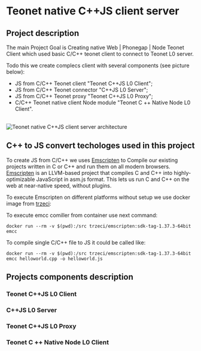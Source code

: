 # Teonet native C++JS client server

## Project description

The main Project Goal is Creating native Web | Phonegap | Node Teonet Client which used basic C/C++ teonet client to connect to Teonet L0 server. 

Todo this we create complecs client with several components (see picture below):

- JS from C/C++ Teonet client "Teonet C++JS L0 Client"; 
- JS from C/C++ Teonet connector "C++JS L0 Server";
- JS from C/C++ Teonet proxy "Teonet C++JS L0 Proxy";
- C/C++ Teonet native client Node module "Teonet C ++ Native Node L0 Client".
&nbsp;    
&nbsp;

![Teonet native C++JS client server architecture](https://lh5.googleusercontent.com/n0VK-QLgILYtGXWbGvOaisN_y-fQdVM9THYtp6S7xpmZZO8pjXmWCLprvvm-qed7DIrGy81hWai_AWA=w1356-h657)

## C++ to JS convert techologes used in this project

To create JS from C/C++ we uses [Emscripten](http://kripken.github.io/emscripten-site/#) to 
Compile our existing projects written in C or C++ and run them on all modern browsers. 
[Emscripten](http://kripken.github.io/emscripten-site/#) is an LLVM-based project 
that compiles C and C++ into highly-optimizable JavaScript in asm.js format. 
This lets us run C and C++ on the web at near-native speed, without plugins.

To execute Emscripten on different platforms without setup we use docker image from [trzeci](https://hub.docker.com/r/trzeci/emscripten/):

To execute emcc comiller from container use next command:

    docker run --rm -v $(pwd):/src trzeci/emscripten:sdk-tag-1.37.3-64bit emcc
    
To compile single C/C++ file to JS it could be called like:

    docker run --rm -v $(pwd):/src trzeci/emscripten:sdk-tag-1.37.3-64bit emcc helloworld.cpp -o helloworld.js


## Projects components description

### Teonet C++JS L0 Client

### C++JS L0 Server

### Teonet C++JS L0 Proxy

### Teonet C ++ Native Node L0 Client

